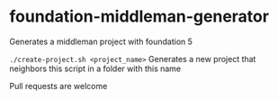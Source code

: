 foundation-middleman-generator
==============================

Generates a middleman project with foundation 5

`./create-project.sh <project_name>` Generates a new project that neighbors this script in a folder with this name

Pull requests are welcome
